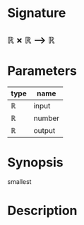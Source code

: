 # Signature
## ℝ × ℝ ⟶ ℝ

# Parameters

| type | name |
|------|------|
|ℝ|input|
|ℝ|number|
|ℝ|output|

# Synopsis
smallest

# Description
